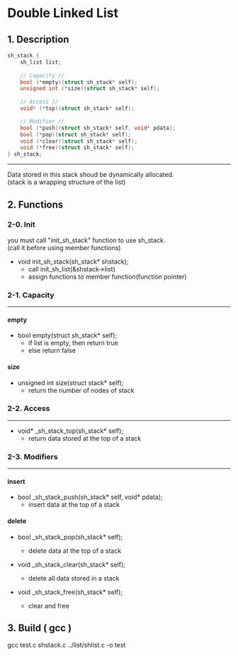# Double Linked List

## 1. Description

```c
sh_stack {
    sh_list list;
    
    // Capacity //
    bool (*empty)(struct sh_stack* self);
    unsigned int (*size)(struct sh_stack* self);
    
    // Access //
    void* (*top)(struct sh_stack* self);

    // Modifier //
    bool (*push)(struct sh_stack* self, void* pdata);
    bool (*pop)(struct sh_stack* self);
    void (*clear)(struct sh_stack* self);
    void (*free)(struct sh_stack* self);
} sh_stack;
```

---

Data stored in this stack shoud be dynamically allocated.  
(stack is a wrapping structure of the list)

## 2. Functions

### 2-0. Init
you must call "init_sh_stack" function to use sh_stack.  
(call it before using member functions)

- void init_sh_stack(sh_stack\* shstack);
    + call init_sh_list(&shstack->list)
    + assign functions to member function(function pointer)


### 2-1. Capacity
---
#### empty
- bool empty(struct sh_stack\* self);
	+ if list is empty, then return true
	+ else return false

#### size
- unsigned int size(struct stack\* self);
	+ return the number of nodes of stack

### 2-2. Access
---
- void* _sh_stack_top(sh_stack\* self);
    + return data stored at the top of a stack

### 2-3. Modifiers
---
#### insert
- bool _sh_stack_push(sh_stack* self, void* pdata);
    + insert data at the top of a stack

#### delete
- bool _sh_stack_pop(sh_stack* self);
    + delete data at the top of a stack

- void _sh_stack_clear(sh_stack* self);
    + delete all data stored in a stack

- void _sh_stack_free(sh_stack* self);
    + clear and free


## 3. Build ( gcc )
gcc test.c shstack.c ../list/shlist.c -o test
